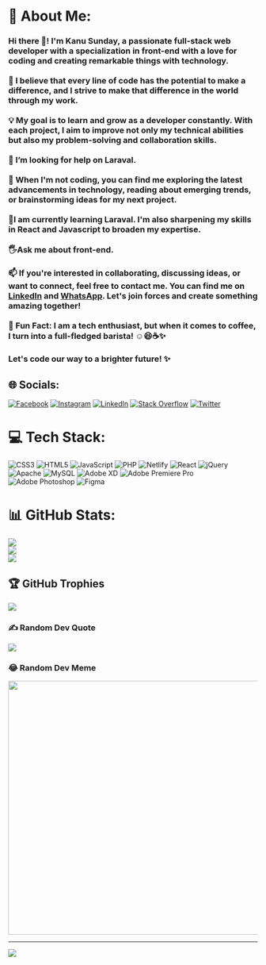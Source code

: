 # 💫 About Me:
### Hi there 👋! I'm Kanu Sunday, a passionate full-stack web developer with a specialization in front-end with a love for coding and creating remarkable things with technology.<br><br>🌟 I believe that every line of code has the potential to make a difference, and I strive to make that difference in the world through my work. <br><br>💡 My goal is to learn and grow as a developer constantly. With each project, I aim to improve not only my technical abilities but also my problem-solving and collaboration skills.<br><br>🤔 I’m looking for help on Laraval.<br><br>🚀 When I'm not coding, you can find me exploring the latest advancements in technology, reading about emerging trends, or brainstorming ideas for my next project. <br><br>🌱I am currently learning Laraval. I'm also sharpening my skills in  React and Javascript to broaden my expertise.<br><br>🖐Ask me about front-end.<br><br>📫 If you're interested in collaborating, discussing ideas, or want to connect, feel free to contact me. You can find me on [LinkedIn](https://www.linkedin.com/in/kanusblogdigitalltd/) and [WhatsApp](https://wa.link/g4pjtp). Let's join forces and create something amazing together!<br><br>🌟 Fun Fact: I am a tech enthusiast, but when it comes to coffee, I turn into a full-fledged barista! ☺😆☕️✨<br><br>Let's code our way to a brighter future! ✨


## 🌐 Socials:
[![Facebook](https://img.shields.io/badge/Facebook-%231877F2.svg?logo=Facebook&logoColor=white)](https://facebook.com/kanusblogdonpapilo) [![Instagram](https://img.shields.io/badge/Instagram-%23E4405F.svg?logo=Instagram&logoColor=white)](https://instagram.com/Kanusblog) [![LinkedIn](https://img.shields.io/badge/LinkedIn-%230077B5.svg?logo=linkedin&logoColor=white)](https://linkedin.com/in/kanusblogdigitalltd) [![Stack Overflow](https://img.shields.io/badge/-Stackoverflow-FE7A16?logo=stack-overflow&logoColor=white)](https://stackoverflow.com/users/22239388) [![Twitter](https://img.shields.io/badge/Twitter-%231DA1F2.svg?logo=Twitter&logoColor=white)](https://twitter.com/Kanusblog) 

# 💻 Tech Stack:
![CSS3](https://img.shields.io/badge/css3-%231572B6.svg?style=for-the-badge&logo=css3&logoColor=white) ![HTML5](https://img.shields.io/badge/html5-%23E34F26.svg?style=for-the-badge&logo=html5&logoColor=white) ![JavaScript](https://img.shields.io/badge/javascript-%23323330.svg?style=for-the-badge&logo=javascript&logoColor=%23F7DF1E) ![PHP](https://img.shields.io/badge/php-%23777BB4.svg?style=for-the-badge&logo=php&logoColor=white) ![Netlify](https://img.shields.io/badge/netlify-%23000000.svg?style=for-the-badge&logo=netlify&logoColor=#00C7B7) ![React](https://img.shields.io/badge/react-%2320232a.svg?style=for-the-badge&logo=react&logoColor=%2361DAFB) ![jQuery](https://img.shields.io/badge/jquery-%230769AD.svg?style=for-the-badge&logo=jquery&logoColor=white) ![Apache](https://img.shields.io/badge/apache-%23D42029.svg?style=for-the-badge&logo=apache&logoColor=white) ![MySQL](https://img.shields.io/badge/mysql-%2300f.svg?style=for-the-badge&logo=mysql&logoColor=white) ![Adobe XD](https://img.shields.io/badge/Adobe%20XD-470137?style=for-the-badge&logo=Adobe%20XD&logoColor=#FF61F6) ![Adobe Premiere Pro](https://img.shields.io/badge/Adobe%20Premiere%20Pro-9999FF.svg?style=for-the-badge&logo=Adobe%20Premiere%20Pro&logoColor=white) ![Adobe Photoshop](https://img.shields.io/badge/adobephotoshop-%2331A8FF.svg?style=for-the-badge&logo=adobephotoshop&logoColor=white) 	![Figma](https://img.shields.io/badge/figma-%23F24E1E.svg?style=for-the-badge&logo=figma&logoColor=white)
# 📊 GitHub Stats:
![](https://github-readme-stats.vercel.app/api?username=Kanusblog&theme=radical&hide_border=true&include_all_commits=true&count_private=true)<br/>
![](https://github-readme-streak-stats.herokuapp.com/?user=Kanusblog&theme=radical&hide_border=true)<br/>
![](https://github-readme-stats.vercel.app/api/top-langs/?username=Kanusblog&theme=radical&hide_border=true&include_all_commits=true&count_private=true&layout=compact)

## 🏆 GitHub Trophies
![](https://github-profile-trophy.vercel.app/?username=Kanusblog&theme=discord&no-frame=true&no-bg=false&margin-w=4)

### ✍️ Random Dev Quote
![](https://quotes-github-readme.vercel.app/api?type=horizontal&theme=radical)

### 😂 Random Dev Meme
<img src="https://rm.up.railway.app/" width="512px"/>

---
[![](https://visitcount.itsvg.in/api?id=Kanusblog&icon=0&color=0)](https://visitcount.itsvg.in)

<!-- Proudly created with GPRM ( https://gprm.itsvg.in ) -->
